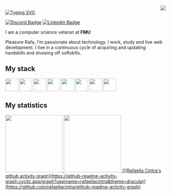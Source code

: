 <img align="right" src="https://visitor-badge.laobi.icu/badge?page_id=rafaellacintra">

[![Typing SVG](https://readme-typing-svg.herokuapp.com?font=&size=40&color=FF79C6&height=80&lines=Welcome+%F0%9F%91%8B;Bem-vindo+%F0%9F%91%8B)](https://git.io/typing-svg)


  [![Discord Badge](https://img.shields.io/badge/RafsCintra-%231257-blueviolet/)](https://discord.com/channels/@me)
  [![Linkedin Badge](https://img.shields.io/badge/-LinkedIn-blue?style=flat-square&logo=Linkedin&logoColor=white&link=https://www.linkedin.com/in/rafaellascintra/)](https://www.linkedin.com/in/rafaellascintra/)

  I am a computer science veteran at <b>FMU</b>
  
  Pleasure Rafa, I'm passionate about technology. I work, study and live web development.
  I live in a continuous cycle of acquiring and updating hardskills and showing off softskills.

## My stack
<div>
  <img height='40px' src="https://cdn.jsdelivr.net/gh/devicons/devicon/icons/javascript/javascript-original.svg" />   
  <img height='40px' src="https://cdn.jsdelivr.net/gh/devicons/devicon/icons/typescript/typescript-original.svg" />
  <img  height='40px' src="https://cdn.jsdelivr.net/gh/devicons/devicon/icons/java/java-original.svg" />
  
  <img height='40px' src="https://cdn.jsdelivr.net/gh/devicons/devicon/icons/react/react-original.svg" />
  <img height='40px' src="https://cdn.jsdelivr.net/gh/devicons/devicon/icons/redux/redux-original.svg" />
  <img height='40px' src="https://react-query.tanstack.com/_next/static/images/emblem-light-628080660fddb35787ff6c77e97ca43e.svg"/>
  <img height='40px' src="https://cdn.jsdelivr.net/gh/devicons/devicon/icons/sass/sass-original.svg" />
  
  <img height='40px' src="https://cdn.jsdelivr.net/gh/devicons/devicon/icons/nodejs/nodejs-original.svg" />
</div>
          


## My statistics
<div>
  <a href="https://github.com/rafaellacintra">
  <img height="180em" src="https://github-readme-stats.vercel.app/api/top-langs/?username=rafaellacintra&layout=compact&langs_count=7&theme=dracula"/>
  <img height="180em" src="https://github-readme-stats.vercel.app/api?username=rafaellacintra&show_icons=true&theme=dracula&include_all_commits=true&count_private=false"/>
  [![Rafaella Cintra's github activity graph](https://github-readme-activity-graph.cyclic.app/graph?username=rafaellacintra&theme=dracula)](https://github.com/rafaellacintra/github-readme-activity-graph)
</div>


          
          
